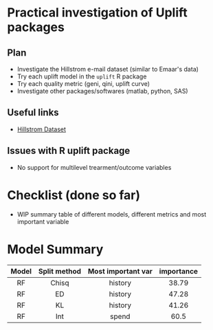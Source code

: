 # Practical investigation of Uplift packages

## Plan

* Investigate the Hillstrom e-mail dataset (similar to Emaar's data)
* Try each uplift model in the `uplift` R package
* Try each quality metric (geni, qini, uplift curve)
* Investigate other packages/softwares (matlab, python, SAS)

## Useful links

* [Hillstrom Dataset](http://blog.minethatdata.com/2008/03/minethatdata-e-mail-analytics-and-data.html)

## Issues with R uplift package

* No support for multilevel trearment/outcome variables


# Checklist (done so far)

* WIP summary table of different models, different metrics and most important variable


# Model Summary

| Model | Split method | Most important var | importance |
|:-----:|:------------:|:------------------:|:----------:|
|   RF  |     Chisq    |       history      |    38.79   |
|   RF  |      ED      |       history      |    47.28   |
|   RF  |      KL      |       history      |    41.26   |
|   RF  |      Int     |        spend       |    60.5    |
